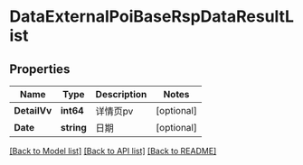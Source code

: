 # DataExternalPoiBaseRspDataResultList

## Properties

Name | Type | Description | Notes
------------ | ------------- | ------------- | -------------
**DetailVv** | **int64** | 详情页pv | [optional] 
**Date** | **string** | 日期 | [optional] 

[[Back to Model list]](../README.md#documentation-for-models) [[Back to API list]](../README.md#documentation-for-api-endpoints) [[Back to README]](../README.md)


